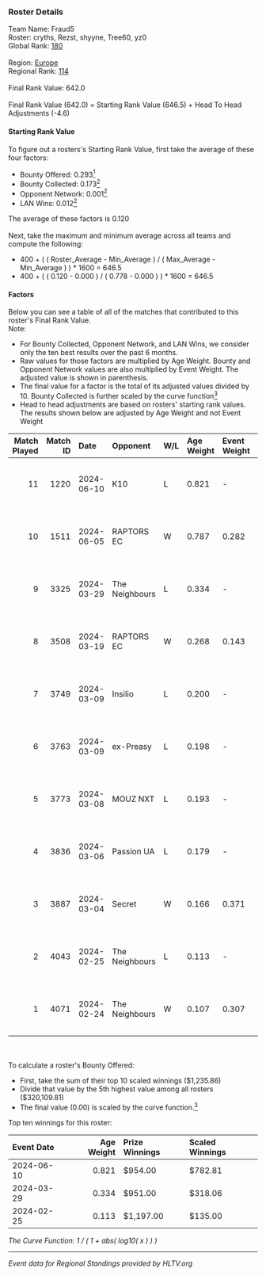 ### Roster Details<br />
Team Name: Fraud5<br />
Roster: cryths, Rezst, shyyne, Tree60, yz0<br />
Global Rank: [180](../standings_global.md)<br />
<br />
Region: [Europe]( ../standings_europe.md)<br />
Regional Rank: [114]( ../standings_europe.md)<br />
<br />
Final Rank Value:  642.0<br />
<br />
Final Rank Value (642.0) = Starting Rank Value (646.5) + Head To Head Adjustments (-4.6)<br />

#### Starting Rank Value<br />
To figure out a rosters's Starting Rank Value, first take the average of these four factors:<br />
- Bounty Offered: 0.293[<sup>1</sup>](#table2)
- Bounty Collected: 0.173[<sup>2</sup>](#table1)
- Opponent Network: 0.001[<sup>2</sup>](#table1)
- LAN Wins: 0.012[<sup>2</sup>](#table1)

The average of these factors is 0.120<br />
<br />
Next, take the maximum and minimum average across all teams and compute the following:<br />
- 400 + ( ( Roster_Average - Min_Average ) / ( Max_Average - Min_Average ) ) * 1600 = 646.5
- 400 + ( ( 0.120 - 0.000 ) / ( 0.778 - 0.000 ) ) * 1600 = 646.5


#### Factors<br />
Below you can see a table of all of the matches that contributed to this roster's Final Rank Value.<br />
Note:<br />

- For Bounty Collected, Opponent Network, and LAN Wins, we consider only the ten best results over the past 6 months.
- Raw values for those factors are multiplied by Age Weight. Bounty and Opponent Network values are also multiplied by Event Weight. The adjusted value is shown in parenthesis.
- The final value for a factor is the total of its adjusted values divided by 10. Bounty Collected is further scaled by the curve function[<sup>3</sup>](#curveFunction)
- Head to head adjustments are based on rosters' starting rank values. The results shown below are adjusted by Age Weight and not Event Weight
<span id="table1"></span><br />


| Match Played | Match ID | Date       | Opponent       | W/L | Age Weight | Event Weight | Bounty Collected | Opponent Network | LAN Wins  | H2H Adj. | Roster                                |
| -: | -: | :- | :- | :- | :- | :- | :- | :- | :- | -: | :- |
|           11 |     1220 | 2024-06-10 | K10            | L   | 0.821      | -            | -                | -                | -         |   -10.82 | cryths, Rezst, shyyne, Tree60, yz0    |
|           10 |     1511 | 2024-06-05 | RAPTORS EC     | W   | 0.787      | 0.282        | 0.000 (0.000)    | 0.032 (0.007)    | 0 (0.000) |    10.45 | cryths, Rezst, shyyne, Tree60, yz0    |
|            9 |     3325 | 2024-03-29 | The Neighbours | L   | 0.334      | -            | -                | -                | -         |    -4.55 | Kisynergy, Rezst, shyyne, Tree60, yz0 |
|            8 |     3508 | 2024-03-19 | RAPTORS EC     | W   | 0.268      | 0.143        | 0.000 (0.000)    | 0.009 (0.000)    | 0 (0.000) |     2.43 | Kisynergy, Rezst, shyyne, Tree60, yz0 |
|            7 |     3749 | 2024-03-09 | Insilio        | L   | 0.200      | -            | -                | -                | -         |    -1.24 | Rezst, shyyne, SLY, Tree60, yz0       |
|            6 |     3763 | 2024-03-09 | ex-Preasy      | L   | 0.198      | -            | -                | -                | -         |    -1.94 | Rezst, shyyne, SLY, Tree60, yz0       |
|            5 |     3773 | 2024-03-08 | MOUZ NXT       | L   | 0.193      | -            | -                | -                | -         |    -0.60 | Rezst, shyyne, SLY, Tree60, yz0       |
|            4 |     3836 | 2024-03-06 | Passion UA     | L   | 0.179      | -            | -                | -                | -         |    -0.42 | Rezst, shyyne, SLY, Tree60, yz0       |
|            3 |     3887 | 2024-03-04 | Secret         | W   | 0.166      | 0.371        | 0.000 (0.000)    | 0.055 (0.003)    | 0 (0.000) |     1.86 | Rezst, shyyne, SLY, Tree60, yz0       |
|            2 |     4043 | 2024-02-25 | The Neighbours | L   | 0.113      | -            | -                | -                | -         |    -1.60 | Rezst, shyyne, SLY, Tree60, yz0       |
|            1 |     4071 | 2024-02-24 | The Neighbours | W   | 0.107      | 0.307        | 0.003 (0.000)    | 0.032 (0.001)    | 1 (0.107) |     1.86 | Rezst, shyyne, SLY, Tree60, yz0       |

<br />
<span id="table2"></span><br />
To calculate a roster's Bounty Offered:<br />

- First, take the sum of their top 10 scaled winnings ($1,235.86)
- Divide that value by the 5th highest value among all rosters ($320,109.81)
- The final value (0.00) is scaled by the curve function.[<sup>3</sup>](#curveFunction)

Top ten winnings for this roster:<br />

| Event Date | Age Weight | Prize Winnings | Scaled Winnings |
| :- | -: | :- | :- |
| 2024-06-10 |      0.821 | $954.00        | $782.81         |
| 2024-03-29 |      0.334 | $951.00        | $318.06         |
| 2024-02-25 |      0.113 | $1,197.00      | $135.00         |


<span id="curveFunction"></span>_The Curve Function: 1 / ( 1 + abs( log10( x ) ) )_<br />

---
_Event data for Regional Standings provided by HLTV.org_<br />
